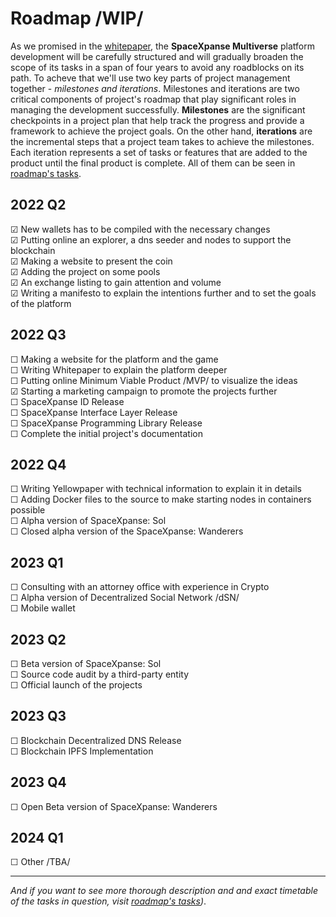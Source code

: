 # Roadmap  /WIP/
As we promised in the [whitepaper](https://github.com/SpaceXpanse/Whitepaper), the **SpaceXpanse Multiverse** platform development will be carefully structured and will gradually broaden the scope of its tasks in a span of four years to avoid any roadblocks on its path. To acheve that we'll use two key parts of project management together - *milestones and iterations*. Milestones and iterations are two critical components of project's roadmap that play significant roles in managing the development successfully. **Milestones** are the significant checkpoints in a project plan that help track the progress and provide a framework to achieve the project goals. On the other hand, **iterations** are the incremental steps that a project team takes to achieve the milestones. Each iteration represents a set of tasks or features that are added to the product until the final product is complete.  All of them can be seen in [roadmap's tasks](https://github.com/orgs/SpaceXpanse/projects/28).
  
## 2022 Q2  
☑ New wallets has to be compiled with the necessary changes  
☑ Putting online an explorer, a dns seeder and nodes to support the blockchain  
☑ Making a website to present the coin  
☑ Adding the project on some pools  
☑ An exchange listing to gain attention and volume  
☑ Writing a manifesto to explain the intentions further and to set the goals of the platform   
    
## 2022 Q3  
☐ Making a website for the platform and the game  
☐ Writing Whitepaper to explain the platform deeper  
☐ Putting online Minimum Viable Product /MVP/ to visualize the ideas    
☑ Starting a marketing campaign to promote the projects further    
☐ SpaceXpanse ID Release    
☐ SpaceXpanse Interface Layer Release     
☐ SpaceXpanse Programming Library Release    
☐ Complete the initial project's documentation    
    
## 2022 Q4  
☐ Writing Yellowpaper with technical information to explain it in details   
☐ Adding Docker files to the source to make starting nodes in containers possible  
☐ Alpha version of SpaceXpanse: Sol  
☐ Closed alpha version of the SpaceXpanse: Wanderers  
    
## 2023 Q1  
☐ Consulting with an attorney office with experience in Crypto    
☐ Alpha version of Decentralized Social Network /dSN/  
☐ Mobile wallet    
    
## 2023 Q2   
☐ Beta version of SpaceXpanse: Sol   
☐ Source code audit by a third-party entity    
☐ Official launch of the projects    
    
## 2023 Q3    
☐ Blockchain Decentralized DNS Release  
☐ Blockchain IPFS Implementation  
  
## 2023 Q4    
☐ Open Beta version of SpaceXpanse: Wanderers  

## 2024 Q1    
☐ Other /TBA/

----
*And if you want to see more thorough description and and exact timetable of the tasks in question, visit [roadmap's tasks](https://github.com/orgs/SpaceXpanse/projects/28))*.
